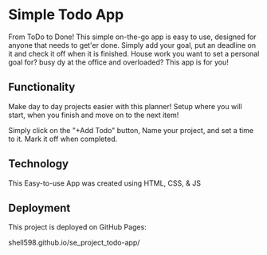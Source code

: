 # Simple Todo App

From ToDo to Done! This simple on-the-go app is easy to use, designed for anyone that needs to get'er done. Simply add your goal, put an deadline on it and check it off when it is finished. House work you want to set a personal goal for? busy dy at the office and overloaded? This app is for you!

## Functionality

Make day to day projects easier with this planner! Setup where you will start, when you finish and move on to the next item!

Simply click on the "+Add Todo" button, Name your project, and set a time to it. Mark it off when completed.

## Technology

This Easy-to-use App was created using HTML, CSS, & JS

## Deployment

This project is deployed on GitHub Pages:

shell598.github.io/se_project_todo-app/
